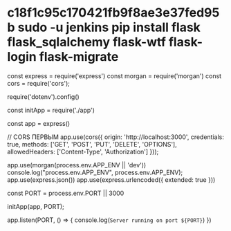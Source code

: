 
c18f1c95c170421fb9f8ae3e37fed95b
sudo -u jenkins pip install flask flask_sqlalchemy flask-wtf flask-login flask-migrate
===
const express = require('express')
const morgan = require('morgan')
const cors = require('cors');

require('dotenv').config()

const initApp = require('./app')

const app = express()

// CORS ПЕРВЫМ
app.use(cors({
  origin: 'http://localhost:3000',
  credentials: true,
  methods: ['GET', 'POST', 'PUT', 'DELETE', 'OPTIONS'],
  allowedHeaders: ['Content-Type', 'Authorization']
}));

app.use(morgan(process.env.APP_ENV || 'dev'))
console.log("process.env.APP_ENV", process.env.APP_ENV);
app.use(express.json())
app.use(express.urlencoded({ extended: true }))

const PORT = process.env.PORT || 3000

initApp(app, PORT);

app.listen(PORT, () => {
  console.log(`Server running on port ${PORT}`)
})
